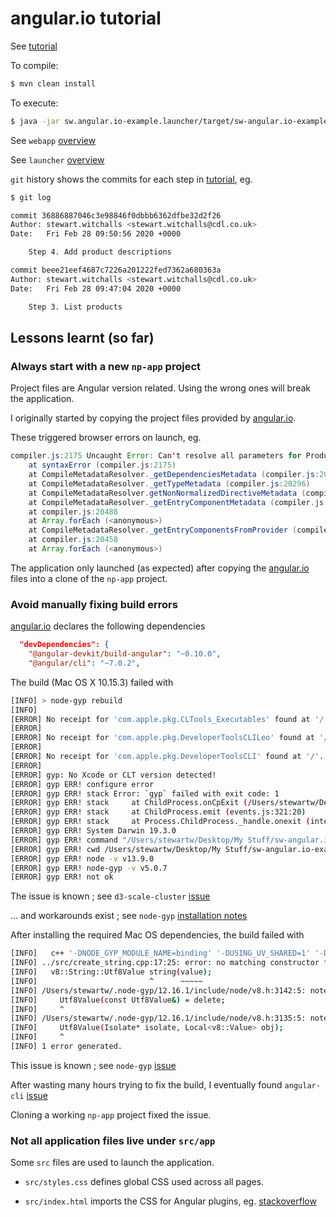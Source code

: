 # angular.io tutorial

See [tutorial](https://angular.io/start)

To compile:
```bash
$ mvn clean install
```

To execute:
```bash
$ java -jar sw.angular.io-example.launcher/target/sw-angular.io-example-launcher-1.0.0-SNAPSHOT.war
```

See `webapp` [overview](sw.angular.io-example.war/README.md)

See `launcher` [overview](sw.angular.io-example.launcher/README.md)

`git` history shows the commits for each step in [tutorial](https://angular.io/start), 
eg.

```bash
$ git log

commit 36886887046c3e98846f0dbbb6362dfbe32d2f26
Author: stewart.witchalls <stewart.witchalls@cdl.co.uk>
Date:   Fri Feb 28 09:50:56 2020 +0000

    Step 4. Add product descriptions

commit beee21eef4687c7226a201222fed7362a680363a
Author: stewart.witchalls <stewart.witchalls@cdl.co.uk>
Date:   Fri Feb 28 09:47:04 2020 +0000

    Step 3. List products
```

## Lessons learnt (so far)

### Always start with a new `np-app` project

Project files are Angular version related. Using the wrong ones will break 
the application.

I originally started by copying the project files provided by [angular.io](https://angular.io/start).

These triggered browser errors on launch, eg.

```java
compiler.js:2175 Uncaught Error: Can't resolve all parameters for ProductDetailsComponent: (?).
    at syntaxError (compiler.js:2175)
    at CompileMetadataResolver._getDependenciesMetadata (compiler.js:20401)
    at CompileMetadataResolver._getTypeMetadata (compiler.js:20296)
    at CompileMetadataResolver.getNonNormalizedDirectiveMetadata (compiler.js:19925)
    at CompileMetadataResolver._getEntryComponentMetadata (compiler.js:20496)
    at compiler.js:20488
    at Array.forEach (<anonymous>)
    at CompileMetadataResolver._getEntryComponentsFromProvider (compiler.js:20487)
    at compiler.js:20458
    at Array.forEach (<anonymous>)
```

The application only launched (as expected) after copying the [angular.io](https://angular.io/start)
files into a clone of the `np-app` project.

### Avoid manually fixing build errors

[angular.io](https://angular.io/start) declares the following dependencies 

```json
  "devDependencies": {
    "@angular-devkit/build-angular": "~0.10.0",
    "@angular/cli": "~7.0.2",
```

The build (Mac OS X 10.15.3) failed with 

```bash
[INFO] > node-gyp rebuild
[INFO]
[ERROR] No receipt for 'com.apple.pkg.CLTools_Executables' found at '/'.
[ERROR]
[ERROR] No receipt for 'com.apple.pkg.DeveloperToolsCLILeo' found at '/'.
[ERROR]
[ERROR] No receipt for 'com.apple.pkg.DeveloperToolsCLI' found at '/'.
[ERROR]
[ERROR] gyp: No Xcode or CLT version detected!
[ERROR] gyp ERR! configure error
[ERROR] gyp ERR! stack Error: `gyp` failed with exit code: 1
[ERROR] gyp ERR! stack     at ChildProcess.onCpExit (/Users/stewartw/Desktop/My Stuff/sw-angular.io-example/sw.angular.io-example.war/target/node/node_modules/npm/node_modules/node-gyp/lib/configure.js:351:16)
[ERROR] gyp ERR! stack     at ChildProcess.emit (events.js:321:20)
[ERROR] gyp ERR! stack     at Process.ChildProcess._handle.onexit (internal/child_process.js:275:12)
[ERROR] gyp ERR! System Darwin 19.3.0
[ERROR] gyp ERR! command "/Users/stewartw/Desktop/My Stuff/sw-angular.io-example/sw.angular.io-example.war/target/node/node" "/Users/stewartw/Desktop/My Stuff/sw-angular.io-example/sw.angular.io-example.war/target/node/node_modules/npm/node_modules/node-gyp/bin/node-gyp.js" "rebuild"
[ERROR] gyp ERR! cwd /Users/stewartw/Desktop/My Stuff/sw-angular.io-example/sw.angular.io-example.war/src/main/angular.io-example/node_modules/fsevents
[ERROR] gyp ERR! node -v v13.9.0
[ERROR] gyp ERR! node-gyp -v v5.0.7
[ERROR] gyp ERR! not ok
```

The issue is known ; see `d3-scale-cluster` [issue](https://github.com/schnerd/d3-scale-cluster/issues/7)

... and workarounds exist ; see `node-gyp` [installation notes](https://github.com/nodejs/node-gyp/blob/master/macOS_Catalina.md)

After installing the required Mac OS dependencies, the build failed with

```bash
[INFO]   c++ '-DNODE_GYP_MODULE_NAME=binding' '-DUSING_UV_SHARED=1' '-DUSING_V8_SHARED=1' '-DV8_DEPRECATION_WARNINGS=1' '-DV8_DEPRECATION_WARNINGS' '-DV8_IMMINENT_DEPRECATION_WARNINGS' '-D_DARWIN_USE_64_BIT_INODE=1' '-D_LARGEFILE_SOURCE' '-D_FILE_OFFSET_BITS=64' '-DOPENSSL_NO_PINSHARED' '-DOPENSSL_THREADS' '-DBUILDING_NODE_EXTENSION' -I/Users/stewartw/.node-gyp/12.16.1/include/node -I/Users/stewartw/.node-gyp/12.16.1/src -I/Users/stewartw/.node-gyp/12.16.1/deps/openssl/config -I/Users/stewartw/.node-gyp/12.16.1/deps/openssl/openssl/include -I/Users/stewartw/.node-gyp/12.16.1/deps/uv/include -I/Users/stewartw/.node-gyp/12.16.1/deps/zlib -I/Users/stewartw/.node-gyp/12.16.1/deps/v8/include -I../../nan -I../src/libsass/include  -Os -gdwarf-2 -mmacosx-version-min=10.7 -arch x86_64 -Wall -Wendif-labels -W -Wno-unused-parameter -std=gnu++1y -stdlib=libc++ -fno-rtti -fno-exceptions -std=c++11 -MMD -MF ./Release/.deps/Release/obj.target/binding/src/create_string.o.d.raw   -c -o Release/obj.target/binding/src/create_string.o ../src/create_string.cpp
[INFO] ../src/create_string.cpp:17:25: error: no matching constructor for initialization of 'v8::String::Utf8Value'
[INFO]   v8::String::Utf8Value string(value);
[INFO]                         ^      ~~~~~
[INFO] /Users/stewartw/.node-gyp/12.16.1/include/node/v8.h:3142:5: note: candidate constructor not viable: no known conversion from 'v8::Local<v8::Value>' to 'const v8::String::Utf8Value' for 1st argument
[INFO]     Utf8Value(const Utf8Value&) = delete;
[INFO]     ^
[INFO] /Users/stewartw/.node-gyp/12.16.1/include/node/v8.h:3135:5: note: candidate constructor not viable: requires 2 arguments, but 1 was provided
[INFO]     Utf8Value(Isolate* isolate, Local<v8::Value> obj);
[INFO]     ^
[INFO] 1 error generated.
```

This issue is known ; see `node-gyp` [issue](https://github.com/nodejs/node-gyp/issues/1763/)

After wasting many hours trying to fix the build, I eventually found `angular-cli` [issue](https://github.com/angular/angular-cli/issues/14339)

Cloning a working `np-app` project fixed the issue.

### Not all application files live under `src/app`

Some `src` files are used to launch the application.

* `src/styles.css` defines global CSS used across all pages.

* `src/index.html` imports the CSS for Angular plugins, eg.
  [stackoverflow](https://stackoverflow.com/questions/33855829/materializecss-icons-not-working)

